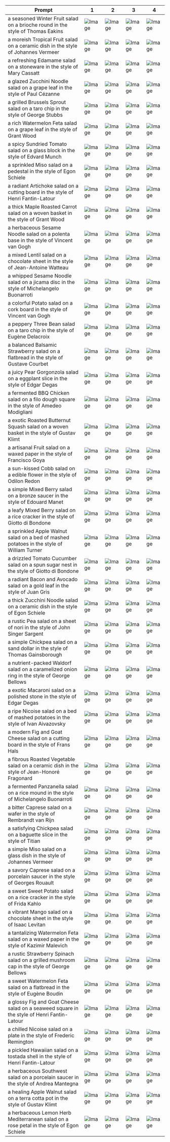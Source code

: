 | Prompt | 1 | 2 | 3 | 4 |
|-|-|-|-|-|
| a seasoned Winter Fruit salad on a brioche round in the style of Thomas Eakins | ![Image](https://salad-benchmark-public-assets.s3.us-east-2.amazonaws.com/sdxl/bedbb04e-004c-42f5-9708-61c81ed6a318-0.jpg) | ![Image](https://salad-benchmark-public-assets.s3.us-east-2.amazonaws.com/sdxl/bedbb04e-004c-42f5-9708-61c81ed6a318-1.jpg) | ![Image](https://salad-benchmark-public-assets.s3.us-east-2.amazonaws.com/sdxl/bedbb04e-004c-42f5-9708-61c81ed6a318-2.jpg) | ![Image](https://salad-benchmark-public-assets.s3.us-east-2.amazonaws.com/sdxl/bedbb04e-004c-42f5-9708-61c81ed6a318-3.jpg) |
| a moreish Tropical Fruit salad on a ceramic dish in the style of Johannes Vermeer | ![Image](https://salad-benchmark-public-assets.s3.us-east-2.amazonaws.com/sdxl/2fd128f2-2b94-4aca-874b-947a102f6092-0.jpg) | ![Image](https://salad-benchmark-public-assets.s3.us-east-2.amazonaws.com/sdxl/2fd128f2-2b94-4aca-874b-947a102f6092-1.jpg) | ![Image](https://salad-benchmark-public-assets.s3.us-east-2.amazonaws.com/sdxl/2fd128f2-2b94-4aca-874b-947a102f6092-2.jpg) | ![Image](https://salad-benchmark-public-assets.s3.us-east-2.amazonaws.com/sdxl/2fd128f2-2b94-4aca-874b-947a102f6092-3.jpg) |
| a refreshing Edamame salad on a stoneware in the style of Mary Cassatt | ![Image](https://salad-benchmark-public-assets.s3.us-east-2.amazonaws.com/sdxl/8c7adf12-8fb5-47e0-9e6e-0981a1a360dd-0.jpg) | ![Image](https://salad-benchmark-public-assets.s3.us-east-2.amazonaws.com/sdxl/8c7adf12-8fb5-47e0-9e6e-0981a1a360dd-1.jpg) | ![Image](https://salad-benchmark-public-assets.s3.us-east-2.amazonaws.com/sdxl/8c7adf12-8fb5-47e0-9e6e-0981a1a360dd-2.jpg) | ![Image](https://salad-benchmark-public-assets.s3.us-east-2.amazonaws.com/sdxl/8c7adf12-8fb5-47e0-9e6e-0981a1a360dd-3.jpg) |
| a glazed Zucchini Noodle salad on a grape leaf in the style of Paul Cézanne | ![Image](https://salad-benchmark-public-assets.s3.us-east-2.amazonaws.com/sdxl/ca6ceb1e-f08c-48ad-835b-f3b990ba6e6c-0.jpg) | ![Image](https://salad-benchmark-public-assets.s3.us-east-2.amazonaws.com/sdxl/ca6ceb1e-f08c-48ad-835b-f3b990ba6e6c-1.jpg) | ![Image](https://salad-benchmark-public-assets.s3.us-east-2.amazonaws.com/sdxl/ca6ceb1e-f08c-48ad-835b-f3b990ba6e6c-2.jpg) | ![Image](https://salad-benchmark-public-assets.s3.us-east-2.amazonaws.com/sdxl/ca6ceb1e-f08c-48ad-835b-f3b990ba6e6c-3.jpg) |
| a grilled Brussels Sprout salad on a taro chip in the style of George Stubbs | ![Image](https://salad-benchmark-public-assets.s3.us-east-2.amazonaws.com/sdxl/9a6a82a5-2776-4bf3-ba30-690495859ca3-0.jpg) | ![Image](https://salad-benchmark-public-assets.s3.us-east-2.amazonaws.com/sdxl/9a6a82a5-2776-4bf3-ba30-690495859ca3-1.jpg) | ![Image](https://salad-benchmark-public-assets.s3.us-east-2.amazonaws.com/sdxl/9a6a82a5-2776-4bf3-ba30-690495859ca3-2.jpg) | ![Image](https://salad-benchmark-public-assets.s3.us-east-2.amazonaws.com/sdxl/9a6a82a5-2776-4bf3-ba30-690495859ca3-3.jpg) |
| a rich Watermelon Feta salad on a grape leaf in the style of Grant Wood | ![Image](https://salad-benchmark-public-assets.s3.us-east-2.amazonaws.com/sdxl/8663f4c6-4d48-48f9-a2de-b9df3e4c910e-0.jpg) | ![Image](https://salad-benchmark-public-assets.s3.us-east-2.amazonaws.com/sdxl/8663f4c6-4d48-48f9-a2de-b9df3e4c910e-1.jpg) | ![Image](https://salad-benchmark-public-assets.s3.us-east-2.amazonaws.com/sdxl/8663f4c6-4d48-48f9-a2de-b9df3e4c910e-2.jpg) | ![Image](https://salad-benchmark-public-assets.s3.us-east-2.amazonaws.com/sdxl/8663f4c6-4d48-48f9-a2de-b9df3e4c910e-3.jpg) |
| a spicy Sundried Tomato salad on a glass block in the style of Edvard Munch | ![Image](https://salad-benchmark-public-assets.s3.us-east-2.amazonaws.com/sdxl/0d3ca8bb-3cd9-4575-907b-b8d986bbf3c5-0.jpg) | ![Image](https://salad-benchmark-public-assets.s3.us-east-2.amazonaws.com/sdxl/0d3ca8bb-3cd9-4575-907b-b8d986bbf3c5-1.jpg) | ![Image](https://salad-benchmark-public-assets.s3.us-east-2.amazonaws.com/sdxl/0d3ca8bb-3cd9-4575-907b-b8d986bbf3c5-2.jpg) | ![Image](https://salad-benchmark-public-assets.s3.us-east-2.amazonaws.com/sdxl/0d3ca8bb-3cd9-4575-907b-b8d986bbf3c5-3.jpg) |
| a sprinkled Miso salad on a pedestal in the style of Egon Schiele | ![Image](https://salad-benchmark-public-assets.s3.us-east-2.amazonaws.com/sdxl/d7d00932-9bf0-46b5-a384-a56eddef0d7d-0.jpg) | ![Image](https://salad-benchmark-public-assets.s3.us-east-2.amazonaws.com/sdxl/d7d00932-9bf0-46b5-a384-a56eddef0d7d-1.jpg) | ![Image](https://salad-benchmark-public-assets.s3.us-east-2.amazonaws.com/sdxl/d7d00932-9bf0-46b5-a384-a56eddef0d7d-2.jpg) | ![Image](https://salad-benchmark-public-assets.s3.us-east-2.amazonaws.com/sdxl/d7d00932-9bf0-46b5-a384-a56eddef0d7d-3.jpg) |
| a radiant Artichoke salad on a cutting board in the style of Henri Fantin-Latour | ![Image](https://salad-benchmark-public-assets.s3.us-east-2.amazonaws.com/sdxl/17c2a30e-682e-473e-8e68-d16a378f0741-0.jpg) | ![Image](https://salad-benchmark-public-assets.s3.us-east-2.amazonaws.com/sdxl/17c2a30e-682e-473e-8e68-d16a378f0741-1.jpg) | ![Image](https://salad-benchmark-public-assets.s3.us-east-2.amazonaws.com/sdxl/17c2a30e-682e-473e-8e68-d16a378f0741-2.jpg) | ![Image](https://salad-benchmark-public-assets.s3.us-east-2.amazonaws.com/sdxl/17c2a30e-682e-473e-8e68-d16a378f0741-3.jpg) |
| a thick Maple Roasted Carrot salad on a woven basket in the style of Grant Wood | ![Image](https://salad-benchmark-public-assets.s3.us-east-2.amazonaws.com/sdxl/b32d21fb-fe11-4632-b9d9-068b56bf87bd-0.jpg) | ![Image](https://salad-benchmark-public-assets.s3.us-east-2.amazonaws.com/sdxl/b32d21fb-fe11-4632-b9d9-068b56bf87bd-1.jpg) | ![Image](https://salad-benchmark-public-assets.s3.us-east-2.amazonaws.com/sdxl/b32d21fb-fe11-4632-b9d9-068b56bf87bd-2.jpg) | ![Image](https://salad-benchmark-public-assets.s3.us-east-2.amazonaws.com/sdxl/b32d21fb-fe11-4632-b9d9-068b56bf87bd-3.jpg) |
| a herbaceous Sesame Noodle salad on a polenta base in the style of Vincent van Gogh | ![Image](https://salad-benchmark-public-assets.s3.us-east-2.amazonaws.com/sdxl/c2b90b8d-b10a-4a80-8cd9-fc35c202083e-0.jpg) | ![Image](https://salad-benchmark-public-assets.s3.us-east-2.amazonaws.com/sdxl/c2b90b8d-b10a-4a80-8cd9-fc35c202083e-1.jpg) | ![Image](https://salad-benchmark-public-assets.s3.us-east-2.amazonaws.com/sdxl/c2b90b8d-b10a-4a80-8cd9-fc35c202083e-2.jpg) | ![Image](https://salad-benchmark-public-assets.s3.us-east-2.amazonaws.com/sdxl/c2b90b8d-b10a-4a80-8cd9-fc35c202083e-3.jpg) |
| a mixed Lentil salad on a chocolate sheet in the style of Jean-Antoine Watteau | ![Image](https://salad-benchmark-public-assets.s3.us-east-2.amazonaws.com/sdxl/05bda1b7-dd41-4dbd-8078-3d15c58dec11-0.jpg) | ![Image](https://salad-benchmark-public-assets.s3.us-east-2.amazonaws.com/sdxl/05bda1b7-dd41-4dbd-8078-3d15c58dec11-1.jpg) | ![Image](https://salad-benchmark-public-assets.s3.us-east-2.amazonaws.com/sdxl/05bda1b7-dd41-4dbd-8078-3d15c58dec11-2.jpg) | ![Image](https://salad-benchmark-public-assets.s3.us-east-2.amazonaws.com/sdxl/05bda1b7-dd41-4dbd-8078-3d15c58dec11-3.jpg) |
| a whipped Sesame Noodle salad on a jicama disc in the style of Michelangelo Buonarroti | ![Image](https://salad-benchmark-public-assets.s3.us-east-2.amazonaws.com/sdxl/8f84c6c0-c8c1-4143-828b-eb97845ed62f-0.jpg) | ![Image](https://salad-benchmark-public-assets.s3.us-east-2.amazonaws.com/sdxl/8f84c6c0-c8c1-4143-828b-eb97845ed62f-1.jpg) | ![Image](https://salad-benchmark-public-assets.s3.us-east-2.amazonaws.com/sdxl/8f84c6c0-c8c1-4143-828b-eb97845ed62f-2.jpg) | ![Image](https://salad-benchmark-public-assets.s3.us-east-2.amazonaws.com/sdxl/8f84c6c0-c8c1-4143-828b-eb97845ed62f-3.jpg) |
| a colorful Potato salad on a cork board in the style of Vincent van Gogh | ![Image](https://salad-benchmark-public-assets.s3.us-east-2.amazonaws.com/sdxl/f7eb5eec-ef38-4740-a377-3a817fafa826-0.jpg) | ![Image](https://salad-benchmark-public-assets.s3.us-east-2.amazonaws.com/sdxl/f7eb5eec-ef38-4740-a377-3a817fafa826-1.jpg) | ![Image](https://salad-benchmark-public-assets.s3.us-east-2.amazonaws.com/sdxl/f7eb5eec-ef38-4740-a377-3a817fafa826-2.jpg) | ![Image](https://salad-benchmark-public-assets.s3.us-east-2.amazonaws.com/sdxl/f7eb5eec-ef38-4740-a377-3a817fafa826-3.jpg) |
| a peppery Three Bean salad on a taro chip in the style of Eugène Delacroix | ![Image](https://salad-benchmark-public-assets.s3.us-east-2.amazonaws.com/sdxl/acc9a998-8a65-4f1e-8a0a-c4dd1c629872-0.jpg) | ![Image](https://salad-benchmark-public-assets.s3.us-east-2.amazonaws.com/sdxl/acc9a998-8a65-4f1e-8a0a-c4dd1c629872-1.jpg) | ![Image](https://salad-benchmark-public-assets.s3.us-east-2.amazonaws.com/sdxl/acc9a998-8a65-4f1e-8a0a-c4dd1c629872-2.jpg) | ![Image](https://salad-benchmark-public-assets.s3.us-east-2.amazonaws.com/sdxl/acc9a998-8a65-4f1e-8a0a-c4dd1c629872-3.jpg) |
| a balanced Balsamic Strawberry salad on a flatbread in the style of Gustave Courbet | ![Image](https://salad-benchmark-public-assets.s3.us-east-2.amazonaws.com/sdxl/1fb7d1e2-ccdc-4ed6-bbe4-d12e5ba57068-0.jpg) | ![Image](https://salad-benchmark-public-assets.s3.us-east-2.amazonaws.com/sdxl/1fb7d1e2-ccdc-4ed6-bbe4-d12e5ba57068-1.jpg) | ![Image](https://salad-benchmark-public-assets.s3.us-east-2.amazonaws.com/sdxl/1fb7d1e2-ccdc-4ed6-bbe4-d12e5ba57068-2.jpg) | ![Image](https://salad-benchmark-public-assets.s3.us-east-2.amazonaws.com/sdxl/1fb7d1e2-ccdc-4ed6-bbe4-d12e5ba57068-3.jpg) |
| a juicy Pear Gorgonzola salad on a eggplant slice in the style of Edgar Degas | ![Image](https://salad-benchmark-public-assets.s3.us-east-2.amazonaws.com/sdxl/1c35b6a1-076c-460c-9c4d-e0d4ad1f4a87-0.jpg) | ![Image](https://salad-benchmark-public-assets.s3.us-east-2.amazonaws.com/sdxl/1c35b6a1-076c-460c-9c4d-e0d4ad1f4a87-1.jpg) | ![Image](https://salad-benchmark-public-assets.s3.us-east-2.amazonaws.com/sdxl/1c35b6a1-076c-460c-9c4d-e0d4ad1f4a87-2.jpg) | ![Image](https://salad-benchmark-public-assets.s3.us-east-2.amazonaws.com/sdxl/1c35b6a1-076c-460c-9c4d-e0d4ad1f4a87-3.jpg) |
| a fermented BBQ Chicken salad on a filo dough square in the style of Amedeo Modigliani | ![Image](https://salad-benchmark-public-assets.s3.us-east-2.amazonaws.com/sdxl/7496d35f-b596-4381-86e3-4393233da2ce-0.jpg) | ![Image](https://salad-benchmark-public-assets.s3.us-east-2.amazonaws.com/sdxl/7496d35f-b596-4381-86e3-4393233da2ce-1.jpg) | ![Image](https://salad-benchmark-public-assets.s3.us-east-2.amazonaws.com/sdxl/7496d35f-b596-4381-86e3-4393233da2ce-2.jpg) | ![Image](https://salad-benchmark-public-assets.s3.us-east-2.amazonaws.com/sdxl/7496d35f-b596-4381-86e3-4393233da2ce-3.jpg) |
| a exotic Roasted Butternut Squash salad on a woven basket in the style of Gustav Klimt | ![Image](https://salad-benchmark-public-assets.s3.us-east-2.amazonaws.com/sdxl/e149c688-89b8-47fc-b1cc-fccecb16fe0d-0.jpg) | ![Image](https://salad-benchmark-public-assets.s3.us-east-2.amazonaws.com/sdxl/e149c688-89b8-47fc-b1cc-fccecb16fe0d-1.jpg) | ![Image](https://salad-benchmark-public-assets.s3.us-east-2.amazonaws.com/sdxl/e149c688-89b8-47fc-b1cc-fccecb16fe0d-2.jpg) | ![Image](https://salad-benchmark-public-assets.s3.us-east-2.amazonaws.com/sdxl/e149c688-89b8-47fc-b1cc-fccecb16fe0d-3.jpg) |
| a artisanal Fruit salad on a waxed paper in the style of Francisco Goya | ![Image](https://salad-benchmark-public-assets.s3.us-east-2.amazonaws.com/sdxl/620fc96d-0135-4d9f-8b4f-eb1c6fcd21c9-0.jpg) | ![Image](https://salad-benchmark-public-assets.s3.us-east-2.amazonaws.com/sdxl/620fc96d-0135-4d9f-8b4f-eb1c6fcd21c9-1.jpg) | ![Image](https://salad-benchmark-public-assets.s3.us-east-2.amazonaws.com/sdxl/620fc96d-0135-4d9f-8b4f-eb1c6fcd21c9-2.jpg) | ![Image](https://salad-benchmark-public-assets.s3.us-east-2.amazonaws.com/sdxl/620fc96d-0135-4d9f-8b4f-eb1c6fcd21c9-3.jpg) |
| a sun-kissed Cobb salad on a edible flower in the style of Odilon Redon | ![Image](https://salad-benchmark-public-assets.s3.us-east-2.amazonaws.com/sdxl/16d8981e-b6f3-4de1-b29d-60fde66c25d4-0.jpg) | ![Image](https://salad-benchmark-public-assets.s3.us-east-2.amazonaws.com/sdxl/16d8981e-b6f3-4de1-b29d-60fde66c25d4-1.jpg) | ![Image](https://salad-benchmark-public-assets.s3.us-east-2.amazonaws.com/sdxl/16d8981e-b6f3-4de1-b29d-60fde66c25d4-2.jpg) | ![Image](https://salad-benchmark-public-assets.s3.us-east-2.amazonaws.com/sdxl/16d8981e-b6f3-4de1-b29d-60fde66c25d4-3.jpg) |
| a simple Mixed Berry salad on a bronze saucer in the style of Edouard Manet | ![Image](https://salad-benchmark-public-assets.s3.us-east-2.amazonaws.com/sdxl/7c8f6f52-c5bb-4003-b5b6-b89cee573622-0.jpg) | ![Image](https://salad-benchmark-public-assets.s3.us-east-2.amazonaws.com/sdxl/7c8f6f52-c5bb-4003-b5b6-b89cee573622-1.jpg) | ![Image](https://salad-benchmark-public-assets.s3.us-east-2.amazonaws.com/sdxl/7c8f6f52-c5bb-4003-b5b6-b89cee573622-2.jpg) | ![Image](https://salad-benchmark-public-assets.s3.us-east-2.amazonaws.com/sdxl/7c8f6f52-c5bb-4003-b5b6-b89cee573622-3.jpg) |
| a leafy Mixed Berry salad on a rice cracker in the style of Giotto di Bondone | ![Image](https://salad-benchmark-public-assets.s3.us-east-2.amazonaws.com/sdxl/526f3e79-9485-4f1a-8fad-063cd1a24c8c-0.jpg) | ![Image](https://salad-benchmark-public-assets.s3.us-east-2.amazonaws.com/sdxl/526f3e79-9485-4f1a-8fad-063cd1a24c8c-1.jpg) | ![Image](https://salad-benchmark-public-assets.s3.us-east-2.amazonaws.com/sdxl/526f3e79-9485-4f1a-8fad-063cd1a24c8c-2.jpg) | ![Image](https://salad-benchmark-public-assets.s3.us-east-2.amazonaws.com/sdxl/526f3e79-9485-4f1a-8fad-063cd1a24c8c-3.jpg) |
| a sprinkled Apple Walnut salad on a bed of mashed potatoes in the style of William Turner | ![Image](https://salad-benchmark-public-assets.s3.us-east-2.amazonaws.com/sdxl/f16f37cd-82e5-448c-8480-219fe851a6c6-0.jpg) | ![Image](https://salad-benchmark-public-assets.s3.us-east-2.amazonaws.com/sdxl/f16f37cd-82e5-448c-8480-219fe851a6c6-1.jpg) | ![Image](https://salad-benchmark-public-assets.s3.us-east-2.amazonaws.com/sdxl/f16f37cd-82e5-448c-8480-219fe851a6c6-2.jpg) | ![Image](https://salad-benchmark-public-assets.s3.us-east-2.amazonaws.com/sdxl/f16f37cd-82e5-448c-8480-219fe851a6c6-3.jpg) |
| a drizzled Tomato Cucumber salad on a spun sugar nest in the style of Giotto di Bondone | ![Image](https://salad-benchmark-public-assets.s3.us-east-2.amazonaws.com/sdxl/7ba78e95-7713-4a1e-89d6-2db8c62d2f33-0.jpg) | ![Image](https://salad-benchmark-public-assets.s3.us-east-2.amazonaws.com/sdxl/7ba78e95-7713-4a1e-89d6-2db8c62d2f33-1.jpg) | ![Image](https://salad-benchmark-public-assets.s3.us-east-2.amazonaws.com/sdxl/7ba78e95-7713-4a1e-89d6-2db8c62d2f33-2.jpg) | ![Image](https://salad-benchmark-public-assets.s3.us-east-2.amazonaws.com/sdxl/7ba78e95-7713-4a1e-89d6-2db8c62d2f33-3.jpg) |
| a radiant Bacon and Avocado salad on a gold leaf in the style of Juan Gris | ![Image](https://salad-benchmark-public-assets.s3.us-east-2.amazonaws.com/sdxl/0243f2aa-37d3-4137-ac02-54abd6fa9b14-0.jpg) | ![Image](https://salad-benchmark-public-assets.s3.us-east-2.amazonaws.com/sdxl/0243f2aa-37d3-4137-ac02-54abd6fa9b14-1.jpg) | ![Image](https://salad-benchmark-public-assets.s3.us-east-2.amazonaws.com/sdxl/0243f2aa-37d3-4137-ac02-54abd6fa9b14-2.jpg) | ![Image](https://salad-benchmark-public-assets.s3.us-east-2.amazonaws.com/sdxl/0243f2aa-37d3-4137-ac02-54abd6fa9b14-3.jpg) |
| a thick Zucchini Noodle salad on a ceramic dish in the style of Egon Schiele | ![Image](https://salad-benchmark-public-assets.s3.us-east-2.amazonaws.com/sdxl/aa2dd4af-50ee-487b-ac76-6e7aa6acab58-0.jpg) | ![Image](https://salad-benchmark-public-assets.s3.us-east-2.amazonaws.com/sdxl/aa2dd4af-50ee-487b-ac76-6e7aa6acab58-1.jpg) | ![Image](https://salad-benchmark-public-assets.s3.us-east-2.amazonaws.com/sdxl/aa2dd4af-50ee-487b-ac76-6e7aa6acab58-2.jpg) | ![Image](https://salad-benchmark-public-assets.s3.us-east-2.amazonaws.com/sdxl/aa2dd4af-50ee-487b-ac76-6e7aa6acab58-3.jpg) |
| a rustic Pea salad on a sheet of nori in the style of John Singer Sargent | ![Image](https://salad-benchmark-public-assets.s3.us-east-2.amazonaws.com/sdxl/941ae961-cada-4f47-bbe2-62aaeab1373f-0.jpg) | ![Image](https://salad-benchmark-public-assets.s3.us-east-2.amazonaws.com/sdxl/941ae961-cada-4f47-bbe2-62aaeab1373f-1.jpg) | ![Image](https://salad-benchmark-public-assets.s3.us-east-2.amazonaws.com/sdxl/941ae961-cada-4f47-bbe2-62aaeab1373f-2.jpg) | ![Image](https://salad-benchmark-public-assets.s3.us-east-2.amazonaws.com/sdxl/941ae961-cada-4f47-bbe2-62aaeab1373f-3.jpg) |
| a simple Chickpea salad on a sand dollar in the style of Thomas Gainsborough | ![Image](https://salad-benchmark-public-assets.s3.us-east-2.amazonaws.com/sdxl/3b78123f-d31c-4cfb-8a23-4bbca35a45b8-0.jpg) | ![Image](https://salad-benchmark-public-assets.s3.us-east-2.amazonaws.com/sdxl/3b78123f-d31c-4cfb-8a23-4bbca35a45b8-1.jpg) | ![Image](https://salad-benchmark-public-assets.s3.us-east-2.amazonaws.com/sdxl/3b78123f-d31c-4cfb-8a23-4bbca35a45b8-2.jpg) | ![Image](https://salad-benchmark-public-assets.s3.us-east-2.amazonaws.com/sdxl/3b78123f-d31c-4cfb-8a23-4bbca35a45b8-3.jpg) |
| a nutrient-packed Waldorf salad on a caramelized onion ring in the style of George Bellows | ![Image](https://salad-benchmark-public-assets.s3.us-east-2.amazonaws.com/sdxl/6a6c9c7c-f2b1-45a4-9825-eecf44b0b544-0.jpg) | ![Image](https://salad-benchmark-public-assets.s3.us-east-2.amazonaws.com/sdxl/6a6c9c7c-f2b1-45a4-9825-eecf44b0b544-1.jpg) | ![Image](https://salad-benchmark-public-assets.s3.us-east-2.amazonaws.com/sdxl/6a6c9c7c-f2b1-45a4-9825-eecf44b0b544-2.jpg) | ![Image](https://salad-benchmark-public-assets.s3.us-east-2.amazonaws.com/sdxl/6a6c9c7c-f2b1-45a4-9825-eecf44b0b544-3.jpg) |
| a exotic Macaroni salad on a polished stone in the style of Edgar Degas | ![Image](https://salad-benchmark-public-assets.s3.us-east-2.amazonaws.com/sdxl/ec1756ee-8169-4a4f-ae47-bffcb3dace51-0.jpg) | ![Image](https://salad-benchmark-public-assets.s3.us-east-2.amazonaws.com/sdxl/ec1756ee-8169-4a4f-ae47-bffcb3dace51-1.jpg) | ![Image](https://salad-benchmark-public-assets.s3.us-east-2.amazonaws.com/sdxl/ec1756ee-8169-4a4f-ae47-bffcb3dace51-2.jpg) | ![Image](https://salad-benchmark-public-assets.s3.us-east-2.amazonaws.com/sdxl/ec1756ee-8169-4a4f-ae47-bffcb3dace51-3.jpg) |
| a ripe Nicoise salad on a bed of mashed potatoes in the style of Ivan Aivazovsky | ![Image](https://salad-benchmark-public-assets.s3.us-east-2.amazonaws.com/sdxl/8e924ea2-f890-4748-8bc4-0eff829ab439-0.jpg) | ![Image](https://salad-benchmark-public-assets.s3.us-east-2.amazonaws.com/sdxl/8e924ea2-f890-4748-8bc4-0eff829ab439-1.jpg) | ![Image](https://salad-benchmark-public-assets.s3.us-east-2.amazonaws.com/sdxl/8e924ea2-f890-4748-8bc4-0eff829ab439-2.jpg) | ![Image](https://salad-benchmark-public-assets.s3.us-east-2.amazonaws.com/sdxl/8e924ea2-f890-4748-8bc4-0eff829ab439-3.jpg) |
| a modern Fig and Goat Cheese salad on a cutting board in the style of Frans Hals | ![Image](https://salad-benchmark-public-assets.s3.us-east-2.amazonaws.com/sdxl/72dd4aab-5053-4dce-97e8-1e1a79bb76c8-0.jpg) | ![Image](https://salad-benchmark-public-assets.s3.us-east-2.amazonaws.com/sdxl/72dd4aab-5053-4dce-97e8-1e1a79bb76c8-1.jpg) | ![Image](https://salad-benchmark-public-assets.s3.us-east-2.amazonaws.com/sdxl/72dd4aab-5053-4dce-97e8-1e1a79bb76c8-2.jpg) | ![Image](https://salad-benchmark-public-assets.s3.us-east-2.amazonaws.com/sdxl/72dd4aab-5053-4dce-97e8-1e1a79bb76c8-3.jpg) |
| a fibrous Roasted Vegetable salad on a ceramic dish in the style of Jean-Honoré Fragonard | ![Image](https://salad-benchmark-public-assets.s3.us-east-2.amazonaws.com/sdxl/42b919dd-fa07-4740-beac-990425faa17c-0.jpg) | ![Image](https://salad-benchmark-public-assets.s3.us-east-2.amazonaws.com/sdxl/42b919dd-fa07-4740-beac-990425faa17c-1.jpg) | ![Image](https://salad-benchmark-public-assets.s3.us-east-2.amazonaws.com/sdxl/42b919dd-fa07-4740-beac-990425faa17c-2.jpg) | ![Image](https://salad-benchmark-public-assets.s3.us-east-2.amazonaws.com/sdxl/42b919dd-fa07-4740-beac-990425faa17c-3.jpg) |
| a fermented Panzanella salad on a rice mound in the style of Michelangelo Buonarroti | ![Image](https://salad-benchmark-public-assets.s3.us-east-2.amazonaws.com/sdxl/82af863b-8a7e-43ee-bb4d-7706e19cf355-0.jpg) | ![Image](https://salad-benchmark-public-assets.s3.us-east-2.amazonaws.com/sdxl/82af863b-8a7e-43ee-bb4d-7706e19cf355-1.jpg) | ![Image](https://salad-benchmark-public-assets.s3.us-east-2.amazonaws.com/sdxl/82af863b-8a7e-43ee-bb4d-7706e19cf355-2.jpg) | ![Image](https://salad-benchmark-public-assets.s3.us-east-2.amazonaws.com/sdxl/82af863b-8a7e-43ee-bb4d-7706e19cf355-3.jpg) |
| a bitter Caprese salad on a wafer in the style of Rembrandt van Rijn | ![Image](https://salad-benchmark-public-assets.s3.us-east-2.amazonaws.com/sdxl/e989d7a1-1aab-4a1c-b791-075e11e617d9-0.jpg) | ![Image](https://salad-benchmark-public-assets.s3.us-east-2.amazonaws.com/sdxl/e989d7a1-1aab-4a1c-b791-075e11e617d9-1.jpg) | ![Image](https://salad-benchmark-public-assets.s3.us-east-2.amazonaws.com/sdxl/e989d7a1-1aab-4a1c-b791-075e11e617d9-2.jpg) | ![Image](https://salad-benchmark-public-assets.s3.us-east-2.amazonaws.com/sdxl/e989d7a1-1aab-4a1c-b791-075e11e617d9-3.jpg) |
| a satisfying Chickpea salad on a baguette slice in the style of Titian | ![Image](https://salad-benchmark-public-assets.s3.us-east-2.amazonaws.com/sdxl/1c56995a-090d-4079-81b1-66a33f966204-0.jpg) | ![Image](https://salad-benchmark-public-assets.s3.us-east-2.amazonaws.com/sdxl/1c56995a-090d-4079-81b1-66a33f966204-1.jpg) | ![Image](https://salad-benchmark-public-assets.s3.us-east-2.amazonaws.com/sdxl/1c56995a-090d-4079-81b1-66a33f966204-2.jpg) | ![Image](https://salad-benchmark-public-assets.s3.us-east-2.amazonaws.com/sdxl/1c56995a-090d-4079-81b1-66a33f966204-3.jpg) |
| a simple Miso salad on a glass dish in the style of Johannes Vermeer | ![Image](https://salad-benchmark-public-assets.s3.us-east-2.amazonaws.com/sdxl/c572dc38-1d81-4c48-ad7c-24fc8b4939b7-0.jpg) | ![Image](https://salad-benchmark-public-assets.s3.us-east-2.amazonaws.com/sdxl/c572dc38-1d81-4c48-ad7c-24fc8b4939b7-1.jpg) | ![Image](https://salad-benchmark-public-assets.s3.us-east-2.amazonaws.com/sdxl/c572dc38-1d81-4c48-ad7c-24fc8b4939b7-2.jpg) | ![Image](https://salad-benchmark-public-assets.s3.us-east-2.amazonaws.com/sdxl/c572dc38-1d81-4c48-ad7c-24fc8b4939b7-3.jpg) |
| a savory Caprese salad on a porcelain saucer in the style of Georges Rouault | ![Image](https://salad-benchmark-public-assets.s3.us-east-2.amazonaws.com/sdxl/e86461ee-8298-4ba7-9d0f-951d1d087513-0.jpg) | ![Image](https://salad-benchmark-public-assets.s3.us-east-2.amazonaws.com/sdxl/e86461ee-8298-4ba7-9d0f-951d1d087513-1.jpg) | ![Image](https://salad-benchmark-public-assets.s3.us-east-2.amazonaws.com/sdxl/e86461ee-8298-4ba7-9d0f-951d1d087513-2.jpg) | ![Image](https://salad-benchmark-public-assets.s3.us-east-2.amazonaws.com/sdxl/e86461ee-8298-4ba7-9d0f-951d1d087513-3.jpg) |
| a sweet Sweet Potato salad on a rice cracker in the style of Frida Kahlo | ![Image](https://salad-benchmark-public-assets.s3.us-east-2.amazonaws.com/sdxl/2b328fff-2fc3-4f2b-a964-f97ef566d0a9-0.jpg) | ![Image](https://salad-benchmark-public-assets.s3.us-east-2.amazonaws.com/sdxl/2b328fff-2fc3-4f2b-a964-f97ef566d0a9-1.jpg) | ![Image](https://salad-benchmark-public-assets.s3.us-east-2.amazonaws.com/sdxl/2b328fff-2fc3-4f2b-a964-f97ef566d0a9-2.jpg) | ![Image](https://salad-benchmark-public-assets.s3.us-east-2.amazonaws.com/sdxl/2b328fff-2fc3-4f2b-a964-f97ef566d0a9-3.jpg) |
| a vibrant Mango salad on a chocolate sheet in the style of Isaac Levitan | ![Image](https://salad-benchmark-public-assets.s3.us-east-2.amazonaws.com/sdxl/975c99cd-bc25-436d-9090-17f022b140e0-0.jpg) | ![Image](https://salad-benchmark-public-assets.s3.us-east-2.amazonaws.com/sdxl/975c99cd-bc25-436d-9090-17f022b140e0-1.jpg) | ![Image](https://salad-benchmark-public-assets.s3.us-east-2.amazonaws.com/sdxl/975c99cd-bc25-436d-9090-17f022b140e0-2.jpg) | ![Image](https://salad-benchmark-public-assets.s3.us-east-2.amazonaws.com/sdxl/975c99cd-bc25-436d-9090-17f022b140e0-3.jpg) |
| a tantalizing Watermelon Feta salad on a waxed paper in the style of Kazimir Malevich | ![Image](https://salad-benchmark-public-assets.s3.us-east-2.amazonaws.com/sdxl/7b79f5e1-c75b-45e3-aede-80fbd092de3a-0.jpg) | ![Image](https://salad-benchmark-public-assets.s3.us-east-2.amazonaws.com/sdxl/7b79f5e1-c75b-45e3-aede-80fbd092de3a-1.jpg) | ![Image](https://salad-benchmark-public-assets.s3.us-east-2.amazonaws.com/sdxl/7b79f5e1-c75b-45e3-aede-80fbd092de3a-2.jpg) | ![Image](https://salad-benchmark-public-assets.s3.us-east-2.amazonaws.com/sdxl/7b79f5e1-c75b-45e3-aede-80fbd092de3a-3.jpg) |
| a rustic Strawberry Spinach salad on a grilled mushroom cap in the style of George Bellows | ![Image](https://salad-benchmark-public-assets.s3.us-east-2.amazonaws.com/sdxl/e4589e03-e40d-4d2f-92b4-0becc2417efa-0.jpg) | ![Image](https://salad-benchmark-public-assets.s3.us-east-2.amazonaws.com/sdxl/e4589e03-e40d-4d2f-92b4-0becc2417efa-1.jpg) | ![Image](https://salad-benchmark-public-assets.s3.us-east-2.amazonaws.com/sdxl/e4589e03-e40d-4d2f-92b4-0becc2417efa-2.jpg) | ![Image](https://salad-benchmark-public-assets.s3.us-east-2.amazonaws.com/sdxl/e4589e03-e40d-4d2f-92b4-0becc2417efa-3.jpg) |
| a sweet Watermelon Feta salad on a flatbread in the style of Eugène Boudin | ![Image](https://salad-benchmark-public-assets.s3.us-east-2.amazonaws.com/sdxl/a56c11ab-c013-480a-a5fe-6e1aee35bef4-0.jpg) | ![Image](https://salad-benchmark-public-assets.s3.us-east-2.amazonaws.com/sdxl/a56c11ab-c013-480a-a5fe-6e1aee35bef4-1.jpg) | ![Image](https://salad-benchmark-public-assets.s3.us-east-2.amazonaws.com/sdxl/a56c11ab-c013-480a-a5fe-6e1aee35bef4-2.jpg) | ![Image](https://salad-benchmark-public-assets.s3.us-east-2.amazonaws.com/sdxl/a56c11ab-c013-480a-a5fe-6e1aee35bef4-3.jpg) |
| a glossy Fig and Goat Cheese salad on a seaweed square in the style of Henri Fantin-Latour | ![Image](https://salad-benchmark-public-assets.s3.us-east-2.amazonaws.com/sdxl/0a39887d-41b4-4259-9c43-c637ea9a768a-0.jpg) | ![Image](https://salad-benchmark-public-assets.s3.us-east-2.amazonaws.com/sdxl/0a39887d-41b4-4259-9c43-c637ea9a768a-1.jpg) | ![Image](https://salad-benchmark-public-assets.s3.us-east-2.amazonaws.com/sdxl/0a39887d-41b4-4259-9c43-c637ea9a768a-2.jpg) | ![Image](https://salad-benchmark-public-assets.s3.us-east-2.amazonaws.com/sdxl/0a39887d-41b4-4259-9c43-c637ea9a768a-3.jpg) |
| a chilled Nicoise salad on a plate in the style of Frederic Remington | ![Image](https://salad-benchmark-public-assets.s3.us-east-2.amazonaws.com/sdxl/1ec09b28-dd9c-4265-9784-895ce0d5f077-0.jpg) | ![Image](https://salad-benchmark-public-assets.s3.us-east-2.amazonaws.com/sdxl/1ec09b28-dd9c-4265-9784-895ce0d5f077-1.jpg) | ![Image](https://salad-benchmark-public-assets.s3.us-east-2.amazonaws.com/sdxl/1ec09b28-dd9c-4265-9784-895ce0d5f077-2.jpg) | ![Image](https://salad-benchmark-public-assets.s3.us-east-2.amazonaws.com/sdxl/1ec09b28-dd9c-4265-9784-895ce0d5f077-3.jpg) |
| a pickled Hawaiian salad on a tostada shell in the style of Henri Fantin-Latour | ![Image](https://salad-benchmark-public-assets.s3.us-east-2.amazonaws.com/sdxl/ffdb2c64-1b47-42db-81fd-2c6d6a3cffa5-0.jpg) | ![Image](https://salad-benchmark-public-assets.s3.us-east-2.amazonaws.com/sdxl/ffdb2c64-1b47-42db-81fd-2c6d6a3cffa5-1.jpg) | ![Image](https://salad-benchmark-public-assets.s3.us-east-2.amazonaws.com/sdxl/ffdb2c64-1b47-42db-81fd-2c6d6a3cffa5-2.jpg) | ![Image](https://salad-benchmark-public-assets.s3.us-east-2.amazonaws.com/sdxl/ffdb2c64-1b47-42db-81fd-2c6d6a3cffa5-3.jpg) |
| a herbaceous Southwest salad on a porcelain saucer in the style of Andrea Mantegna | ![Image](https://salad-benchmark-public-assets.s3.us-east-2.amazonaws.com/sdxl/fb6a0a22-9a72-41bd-810d-715654a10a9c-0.jpg) | ![Image](https://salad-benchmark-public-assets.s3.us-east-2.amazonaws.com/sdxl/fb6a0a22-9a72-41bd-810d-715654a10a9c-1.jpg) | ![Image](https://salad-benchmark-public-assets.s3.us-east-2.amazonaws.com/sdxl/fb6a0a22-9a72-41bd-810d-715654a10a9c-2.jpg) | ![Image](https://salad-benchmark-public-assets.s3.us-east-2.amazonaws.com/sdxl/fb6a0a22-9a72-41bd-810d-715654a10a9c-3.jpg) |
| a healing Apple Walnut salad on a terra cotta pot in the style of Gustav Klimt | ![Image](https://salad-benchmark-public-assets.s3.us-east-2.amazonaws.com/sdxl/301b5d0f-08f6-4259-86b8-66ea31dd75a3-0.jpg) | ![Image](https://salad-benchmark-public-assets.s3.us-east-2.amazonaws.com/sdxl/301b5d0f-08f6-4259-86b8-66ea31dd75a3-1.jpg) | ![Image](https://salad-benchmark-public-assets.s3.us-east-2.amazonaws.com/sdxl/301b5d0f-08f6-4259-86b8-66ea31dd75a3-2.jpg) | ![Image](https://salad-benchmark-public-assets.s3.us-east-2.amazonaws.com/sdxl/301b5d0f-08f6-4259-86b8-66ea31dd75a3-3.jpg) |
| a herbaceous Lemon Herb Mediterranean salad on a rose petal in the style of Egon Schiele | ![Image](https://salad-benchmark-public-assets.s3.us-east-2.amazonaws.com/sdxl/7a9a7386-6cb7-445b-8be0-fa6d6df56d05-0.jpg) | ![Image](https://salad-benchmark-public-assets.s3.us-east-2.amazonaws.com/sdxl/7a9a7386-6cb7-445b-8be0-fa6d6df56d05-1.jpg) | ![Image](https://salad-benchmark-public-assets.s3.us-east-2.amazonaws.com/sdxl/7a9a7386-6cb7-445b-8be0-fa6d6df56d05-2.jpg) | ![Image](https://salad-benchmark-public-assets.s3.us-east-2.amazonaws.com/sdxl/7a9a7386-6cb7-445b-8be0-fa6d6df56d05-3.jpg) |
